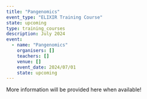 ```yaml
---
title: "Pangenomics"
event_type: "ELIXIR Training Course"
state: upcoming
type: training_courses
description: July 2024
event:
  - name: "Pangenomics"
    organisers: []
    teachers: []
    venue: []
    event_date: 2024/07/01
    state: upcoming
---
```


More information will be provided here when available!
